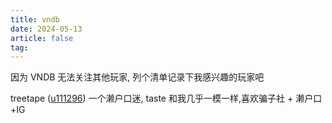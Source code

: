 ```yaml
---
title: vndb
date: 2024-05-13
article: false
tag:
---
```


因为 VNDB 无法关注其他玩家, 列个清单记录下我感兴趣的玩家吧

treetape ([u111296](https://vndb.org/u111296)) 一个濑户口迷, taste 和我几乎一模一样,喜欢骗子社 + 濑户口 +IG